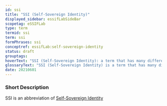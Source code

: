 ```yaml
---
id: ssi
title: "SSI (Self-Sovereign Identity)"
displayed_sidebar: essifLabSideBar
scopetag: eSSIFLab
type: term
termid: ssi
term: ssi
formPhrases: ssi
conceptref: essifLab:self-sovereign-identity
status: draft
grouptags:
hoverText: "SSI (Self-Sovereign Identity): a term that has many different interpretations, and that we use to refer to concepts/ideas, architectures, processes and technologies that aim to support (autonomous) Parties as they negotiate and execute electronic Transactions with one another."
glossaryText: "SSI (Self-Sovereign Identity) is a term that has many different interpretations, and that we use to refer to concepts/ideas, architectures, processes and technologies that aim to support (autonomous) [parties](@) as they negotiate and execute electronic [transaction](@) with one another."
date: 20210601
---
```


### Short Description
SSI is an abbreviation of [Self-Sovereign Identity](self-sovereign-identity@)